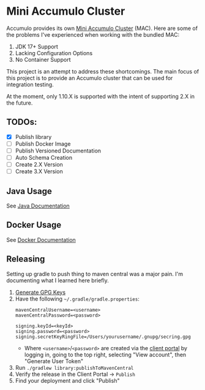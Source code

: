 # Mini Accumulo Cluster

Accumulo provides its own [Mini Accumulo Cluster](https://accumulo.apache.org/1.10/accumulo_user_manual.html#_mini_accumulo_cluster) (MAC).
Here are some of the problems I've experienced when working with the bundled MAC:

1. JDK 17+ Support
2. Lacking Configuration Options
3. No Container Support

This project is an attempt to address these shortcomings. The main focus of
this project is to provide an Accumulo cluster that can be used for integration
testing.

At the moment, only 1.10.X is supported with the intent of supporting 2.X in
the future.

## TODOs:

- [x] Publish library
- [ ] Publish Docker Image
- [ ] Publish Versioned Documentation
- [ ] Auto Schema Creation
- [ ] Create 2.X Version
- [ ] Create 3.X Version

## Java Usage

See [Java Documentation](./docs/java/index.md)

## Docker Usage

See [Docker Documentation](./docs/docker/index.md)

## Releasing

Setting up gradle to push thing to maven central was a major pain. I'm
documenting what I learned here briefly.

1. [Generate GPG Keys](https://docs.github.com/en/authentication/managing-commit-signature-verification/adding-a-gpg-key-to-your-github-account)
2. Have the following `~/.gradle/gradle.properties`:
   ```
   mavenCentralUsername=<username>
   mavenCentralPassword=<password>

   signing.keyId=<keyId>
   signing.password=<password>
   signing.secretKeyRingFile=/Users/yourusername/.gnupg/secring.gpg
   ```
   * Where `<username>`/`<password>` are created via the [client portal](https://central.sonatype.com/)
     by logging in, going to the top right, selecting "View account", then
     "Generate User Token"
3. Run `./gradlew library:publishToMavenCentral`
4. Verify the release in the Client Portal -> `Publish`
5. Find your deployment and click "Publish"
